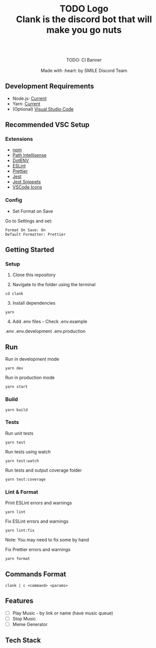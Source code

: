 <h1 align="center">
  TODO Logo
  <br>
    Clank is the discord bot that will make you go nuts
  <br>
  <br>
</h1>

<p align="center">
  <br>
  TODO: CI Banner
  <br>
  <br>
  Made with :heart: by SMILE Discord Team
</p>

## Development Requirements

- Node.js: [Current](https://nodejs.org/en/)
- Yarn: [Current](https://classic.yarnpkg.com/lang/en/docs/install)
- (Optional) [Visual Studio Code](https://code.visualstudio.com/)

## Recommended VSC Setup

### Extensions

- [npm](https://marketplace.visualstudio.com/items?itemName=eg2.vscode-npm-script)
- [Path Intellisense](https://marketplace.visualstudio.com/items?itemName=christian-kohler.path-intellisense)
- [DotENV](https://marketplace.visualstudio.com/items?itemName=mikestead.dotenv)
- [ESLint](https://marketplace.visualstudio.com/items?itemName=dbaeumer.vscode-eslint)
- [Prettier](https://marketplace.visualstudio.com/items?itemName=esbenp.prettier-vscode)
- [Jest](https://marketplace.visualstudio.com/items?itemName=Orta.vscode-jest)
- [Jest Snippets](https://marketplace.visualstudio.com/items?itemName=andys8.jest-snippets)
- [VSCode Icons](https://marketplace.visualstudio.com/items?itemName=vscode-icons-team.vscode-icons)

### Config

- Set Format on Save

Go to Settings and set:

```
Format On Save: On
Default Formatter: Prettier
```

## Getting Started

### Setup

1. Clone this repository

2. Navigate to the folder using the terminal

```
cd clank
```

3. Install dependencies

```
yarn
```

4. Add .env files - Check .env.example

.env
.env.development
.env.production

## Run

Run in development mode

```
yarn dev
```

Run in production mode

```
yarn start
```

### Build

```
yarn build
```

### Tests

Run unit tests

```
yarn test
```

Run tests using watch

```
yarn test:watch
```

Run tests and output coverage folder

```
yarn test:coverage
```

### Lint & Format

Print ESLint errors and warnings

```
yarn lint
```

Fix ESLint errors and warnings

```
yarn lint:fix
```

Note: You may need to fix some by hand

Fix Prettier errors and warnings

```
yarn format
```

## Commands Format

```
clank | c <command> <params>
```

## Features

- [ ] Play Music - by link or name (have music queue)
- [ ] Stop Music
- [ ] Meme Generator

## Tech Stack
